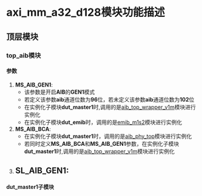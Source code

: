 # axi_mm_a32_d128模块功能描述
## 顶层模块
### top_aib模块
#### 参数
1. **MS_AIB_GEN1**:
    - 该参数是开启**AIB**的**GEN1**模式
    - 若定义该参数**aib**通道位数为**96**位，若未定义该参数**aib**通道位数为**102**位
    - 在实例化子模块**dut_master1**时,调用的是[aib_top_wrapper_v1m][1]模块进行实例化
    - 在实例化子模块**dut_emib**时，调用的是[emib_m1s2][3]模块进行实例化 
2. **MS_AIB_BCA**:
    - 在实例化子模块**dut_master1**时，调用的是[aib_phy_top][2]模块进行实例化
    - 若同时定义**MS_AIB_BCA**和**MS_AIB_GEN1**参数，在实例化子模块**dut_master1**时,调用的是[aib_top_wrapper_v1m][1]模块进行实例化
3. **SL_AIB_GEN1**:
    -


#### dut_master1子模块


[1]: https://github.com/chipsalliance/aib-phy-hardware/blob/master/v1.0/rev2/rtl/v1_master/c3aibadapt_wrap/rtl/aib_top_wrapper_v1m.sv
[2]: https://github.com/chipsalliance/aib-phy-hardware/blob/master/v2.0/rev1.1/rtl/bca/src/rtl/aib_top/aib_phy_top.v
[3]: https://github.com/chipsalliance/aib-phy-hardware/blob/master/v2.0/rev1/dv/emib/emib_ch_m1s2.sv